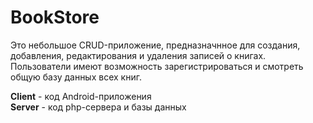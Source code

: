 # BookStore
Это небольшое CRUD-приложение, предназначнное для создания, добавления, редактирования и удаления записей о книгах.<br>
Пользователи имеют возможность зарегистрироваться и смотреть общую базу данных всех книг.

<b>Client</b> - код Android-приложения<br>
<b>Server</b> - код php-сервера и базы данных<br>
